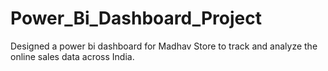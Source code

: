 # Power_Bi_Dashboard_Project
Designed a power bi dashboard for Madhav Store to track and analyze the online sales data across India.
